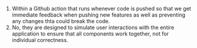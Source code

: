 1. Within a Github action that runs whenever code is pushed so that we get immediate feedback when pushing new features as well as preventing any changes thta could break the code.
2. No, they are designed to simulate user interactions with the entire application to ensure that all components work together, not for individual correctness.





